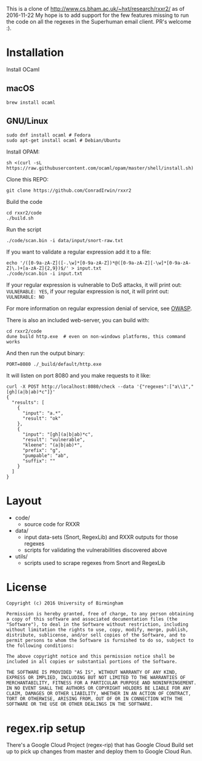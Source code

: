 This is a clone of http://www.cs.bham.ac.uk/~hxt/research/rxxr2/ as of
2016-11-22 My hope is to add support for the few features missing to run the
code on all the regexes in the Superhuman email client. PR's welcome :).

# Installation

Install OCaml

## macOS

```
brew install ocaml
```

## GNU/Linux

```
sudo dnf install ocaml # Fedora
sudo apt-get install ocaml # Debian/Ubuntu
```

Install OPAM:

```
sh <(curl -sL https://raw.githubusercontent.com/ocaml/opam/master/shell/install.sh)
```

Clone this REPO:

```
git clone https://github.com/ConradIrwin/rxxr2
```

Build the code

```
cd rxxr2/code
./build.sh
```

Run the script

```
./code/scan.bin -i data/input/snort-raw.txt
```

If you want to validate a regular expression add it to a file:

```
echo '/([0-9a-zA-Z]([-.\w]*[0-9a-zA-Z])*@([0-9a-zA-Z][-\w]*[0-9a-zA-Z]\.)+[a-zA-Z]{2,9})$/' > input.txt
./code/scan.bin -i input.txt
```

If your regular expression is vulnerable to DoS attacks, it will print out: `VULNERABLE: YES`,
if your regular expression is not, it will print out: `VULNERABLE: NO`

For more information on regular expression denial of service, see [OWASP](https://www.owasp.org/index.php/Regular_expression_Denial_of_Service_-_ReDoS).

There is also an included web-server, you can build with:

```
cd rxxr2/code
dune build http.exe  # even on non-windows platforms, this command works
```

And then run the output binary:

```
PORT=8080 ./_build/default/http.exe
```

It will listen on port 8080 and you make requests to it like:

```
curl -X POST http://localhost:8080/check --data '{"regexes":["a\\1","[gh](a|b|ab)*c"]}'
{
  "results": [
    {
      "input": "a.*",
      "result": "ok"
    },
    {
      "input": "[gh](a|b|ab)*c",
      "result": "vulnerable",
      "kleene": "(a|b|ab)*",
      "prefix": "g",
      "pumpable": "ab",
      "suffix": ""
    }
  ]
}
```

# Layout

+ code/
  - source code for RXXR
+ data/
  - input data-sets (Snort, RegexLib) and RXXR outputs for those regexes
  - scripts for validating the vulnerabilities discovered above
+ utils/
  - scripts used to scrape regexes from Snort and RegexLib

# License

```
Copyright (c) 2016 University of Birmingham

Permission is hereby granted, free of charge, to any person obtaining a copy of this software and associated documentation files (the "Software"), to deal in the Software without restriction, including without limitation the rights to use, copy, modify, merge, publish, distribute, sublicense, and/or sell copies of the Software, and to permit persons to whom the Software is furnished to do so, subject to the following conditions:

The above copyright notice and this permission notice shall be included in all copies or substantial portions of the Software.

THE SOFTWARE IS PROVIDED "AS IS", WITHOUT WARRANTY OF ANY KIND, EXPRESS OR IMPLIED, INCLUDING BUT NOT LIMITED TO THE WARRANTIES OF MERCHANTABILITY, FITNESS FOR A PARTICULAR PURPOSE AND NONINFRINGEMENT. IN NO EVENT SHALL THE AUTHORS OR COPYRIGHT HOLDERS BE LIABLE FOR ANY CLAIM, DAMAGES OR OTHER LIABILITY, WHETHER IN AN ACTION OF CONTRACT, TORT OR OTHERWISE, ARISING FROM, OUT OF OR IN CONNECTION WITH THE SOFTWARE OR THE USE OR OTHER DEALINGS IN THE SOFTWARE.
```

# regex.rip setup

There's a Google Cloud Project (regex-rip) that has Google Cloud Build set up
to pick up changes from master and deploy them to Google Cloud Run.
